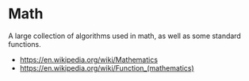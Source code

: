 # Math

A large collection of algorithms used in math, as well as some standard functions.

* <https://en.wikipedia.org/wiki/Mathematics>
* <https://en.wikipedia.org/wiki/Function_(mathematics)>
